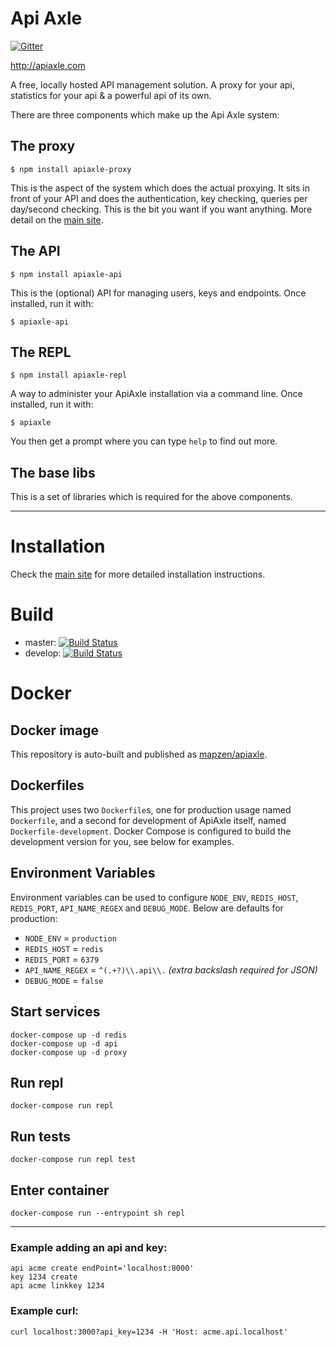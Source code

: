 # Api Axle

[![Gitter](https://badges.gitter.im/Join%20Chat.svg)](https://gitter.im/apiaxle/apiaxle?utm_source=badge&utm_medium=badge&utm_campaign=pr-badge&utm_content=badge)

http://apiaxle.com

A free, locally hosted API management solution. A proxy for your api,
statistics for your api & a powerful api of its own.

There are three components which make up the Api Axle system:

## The proxy

    $ npm install apiaxle-proxy

This is the aspect of the system which does the actual proxying. It
sits in front of your API and does the authentication, key checking,
queries per day/second checking. This is the bit you want if you want
anything. More detail on the [main site](http://apiaxle.com).

## The API

    $ npm install apiaxle-api

This is the (optional) API for managing users, keys and
endpoints. Once installed, run it with:

    $ apiaxle-api

## The REPL

    $ npm install apiaxle-repl

A way to administer your ApiAxle installation via a command line. Once
installed, run it with:

    $ apiaxle

You then get a prompt where you can type `help` to find out more.

## The base libs

This is a set of libraries which is required for the above components.

---

# Installation

Check the [main site](http://apiaxle.com) for more detailed
installation instructions.

# Build

* master: [![Build Status](https://secure.travis-ci.org/apiaxle/apiaxle.png?branch=master)](http://travis-ci.org/apiaxle/apiaxle)
* develop: [![Build Status](https://secure.travis-ci.org/apiaxle/apiaxle.png?branch=develop)](http://travis-ci.org/apiaxle/apiaxle)

# Docker

## Docker image
This repository is auto-built and published as
[mapzen/apiaxle](https://hub.docker.com/r/mapzen/apiaxle/).

## Dockerfiles
This project uses two `Dockerfile`s, one for production usage named `Dockerfile`,
and a second for development of ApiAxle itself, named `Dockerfile-development`.
Docker Compose is configured to build the development version for you, see
below for examples.

## Environment Variables
Environment variables can be used to configure `NODE_ENV`, `REDIS_HOST`,
`REDIS_PORT`, `API_NAME_REGEX` and `DEBUG_MODE`. Below are defaults for production:

 - `NODE_ENV` = `production`
 - `REDIS_HOST` = `redis`
 - `REDIS_PORT` = `6379`
 - `API_NAME_REGEX` = `^(.+?)\\.api\\.` _(extra backslash required for JSON)_
 - `DEBUG_MODE` = `false`

## Start services
```
docker-compose up -d redis
docker-compose up -d api
docker-compose up -d proxy
```

## Run repl
```
docker-compose run repl
```

## Run tests
```
docker-compose run repl test
```

## Enter container
```
docker-compose run --entrypoint sh repl
```

---

### Example adding an api and key:
```
api acme create endPoint='localhost:8000'
key 1234 create
api acme linkkey 1234
```

### Example curl:
```
curl localhost:3000?api_key=1234 -H 'Host: acme.api.localhost'
```
